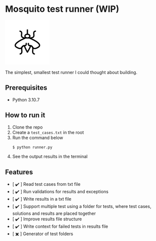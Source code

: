 # Mosquito test runner (WIP)

![](./mosquito.svg)

The simplest, smallest test runner I could thought about building.

## Prerequisites

- Python 3.10.7

## How to run it

1. Clone the repo
2. Create a `test_cases.txt` in the root
3. Run the command below
   ```sh
   $ python runner.py
   ```
4. See the output results in the terminal

## Features

- [ :heavy_check_mark: ] Read test cases from txt file
- [ :heavy_check_mark: ] Run validations for results and exceptions
- [ :heavy_check_mark: ] Write results in a txt file
- [ :heavy_check_mark: ] Support multiple test using a folder for tests, where test cases, solutions and results are placed together
- [ :heavy_check_mark: ] Improve results file structure
- [ :heavy_check_mark: ] Write context for failed tests in results file
- [ :heavy_multiplication_x: ] Generator of test folders
